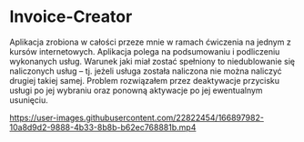 # Invoice-Creator

Aplikacja zrobiona w całości przeze mnie w ramach ćwiczenia na jednym z kursów internetowych. Aplikacja polega na podsumowaniu i podliczeniu 
wykonanych usług. Warunek jaki miał zostać spełniony to niedublowanie się naliczonych usług – tj. jeżeli usługa została naliczona nie można naliczyć 
drugiej takiej samej. Problem rozwiązałem przez deaktywacje przycisku usługi po jej wybraniu oraz ponowną aktywacje po jej ewentualnym usunięciu.



https://user-images.githubusercontent.com/22822454/166897982-10a8d9d2-9888-4b33-8b8b-b62ec768881b.mp4

